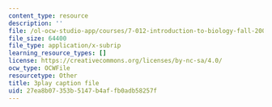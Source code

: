 ```yaml
---
content_type: resource
description: ''
file: /ol-ocw-studio-app/courses/7-012-introduction-to-biology-fall-2004/27ea8b07353b5147b4affb0adb58257f_R6AtInDjsrM.vtt
file_size: 64400
file_type: application/x-subrip
learning_resource_types: []
license: https://creativecommons.org/licenses/by-nc-sa/4.0/
ocw_type: OCWFile
resourcetype: Other
title: 3play caption file
uid: 27ea8b07-353b-5147-b4af-fb0adb58257f
---
```

